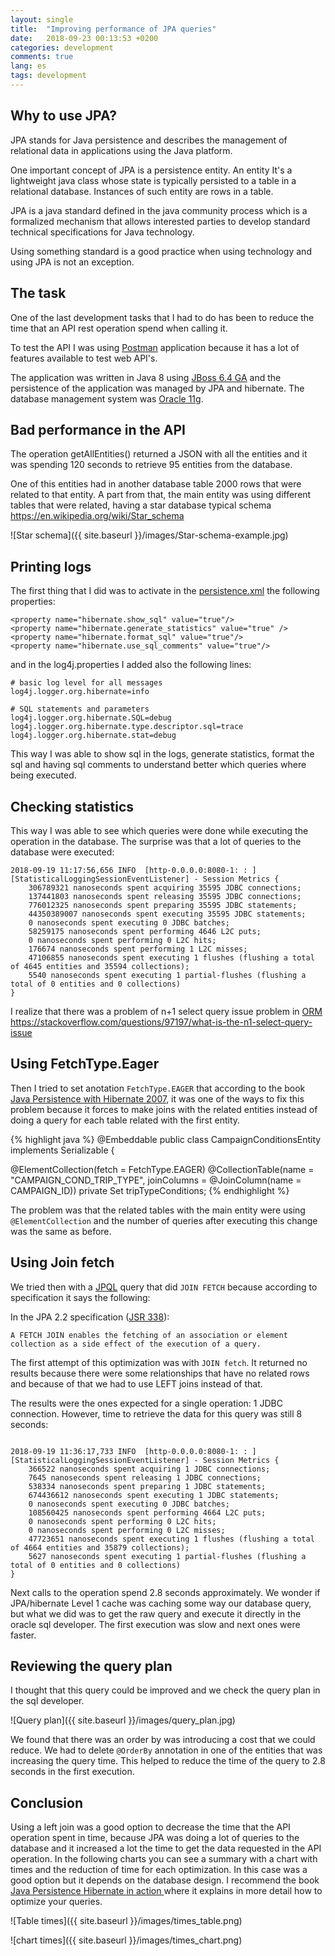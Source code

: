 ```yaml
---
layout: single
title:  "Improving performance of JPA queries"
date:   2018-09-23 00:13:53 +0200
categories: development
comments: true
lang: es
tags: development
---
```


Why to use JPA?
-------------------------
JPA stands for Java persistence and describes the management of relational data in applications using the Java platform.

One important concept of JPA is a persistence entity. An entity It's a lightweight java class whose state is typically persisted to a table in a relational database. Instances of such entity are rows in a table.

JPA is a java standard defined in the java community process which is a formalized mechanism that allows interested parties to develop standard technical specifications for Java technology.

Using something standard is a good practice when using technology and using JPA is not an exception.

The task
-------------------------
One of the last development tasks that I had to do has been to reduce the time that an API rest operation spend when calling it.

To test the API I was using <a href="https://www.getpostman.com/">Postman</a> application because it has a lot of features available to test web API's.

The application was written in Java 8 using <a href="https://access.redhat.com/documentation/en-us/red_hat_jboss_enterprise_application_platform/6.4/html/6.4.0_release_notes/index">JBoss 6.4 GA</a> and the persistence of the application was managed by JPA and hibernate. The database management system was <a href="https://en.wikipedia.org/wiki/Oracle_Database">Oracle 11g</a>.

Bad performance in the API
--------------------------
The operation getAllEntities() returned a JSON with all the entities and it was spending 120 seconds to retrieve 95 entities from the database.

One of this entities had in another database table 2000 rows that were related to that entity. A part from that, the main entity was using different tables that were related, having a star database typical schema <a href="https://en.wikipedia.org/wiki/Star_schema">https://en.wikipedia.org/wiki/Star_schema</a>

![Star schema]({{ site.baseurl }}/images/Star-schema-example.jpg)

Printing logs
-------------------------
The first thing that I did was to activate in the <a href="https://docs.oracle.com/cd/E16439_01/doc.1013/e13981/undejdev003.htm#CHDIDBBF">persistence.xml</a> the following properties:  

```
<property name="hibernate.show_sql" value="true"/>
<property name="hibernate.generate_statistics" value="true" />
<property name="hibernate.format_sql" value="true"/>
<property name="hibernate.use_sql_comments" value="true"/>
```

and in the log4j.properties I added also the following lines:

```
# basic log level for all messages
log4j.logger.org.hibernate=info

# SQL statements and parameters
log4j.logger.org.hibernate.SQL=debug
log4j.logger.org.hibernate.type.descriptor.sql=trace
log4j.logger.org.hibernate.stat=debug
```

This way I was able to show sql in the logs, generate statistics, format the sql and having sql comments to understand better which queries where being executed.

Checking statistics
---------------------------

This way I was able to see which queries were done while executing the operation in the database. The surprise was that a lot of queries to the database were executed:  

```
2018-09-19 11:17:56,656 INFO  [http-0.0.0.0:8080-1: : ] [StatisticalLoggingSessionEventListener] - Session Metrics {
    306789321 nanoseconds spent acquiring 35595 JDBC connections;
    137441803 nanoseconds spent releasing 35595 JDBC connections;
    776012325 nanoseconds spent preparing 35595 JDBC statements;
    44350389007 nanoseconds spent executing 35595 JDBC statements;
    0 nanoseconds spent executing 0 JDBC batches;
    58259175 nanoseconds spent performing 4646 L2C puts;
    0 nanoseconds spent performing 0 L2C hits;
    176674 nanoseconds spent performing 1 L2C misses;
    47106855 nanoseconds spent executing 1 flushes (flushing a total of 4645 entities and 35594 collections);
    5540 nanoseconds spent executing 1 partial-flushes (flushing a total of 0 entities and 0 collections)
}
```


I realize that there was a problem of n+1 select query issue problem in <a href="https://en.wikipedia.org/wiki/Object-relational_mapping">ORM</a> <a href="https://stackoverflow.com/questions/97197/what-is-the-n1-select-query-issue">https://stackoverflow.com/questions/97197/what-is-the-n1-select-query-issue</a>

Using FetchType.Eager
-----------------------

Then I tried to set anotation `FetchType.EAGER` that according to the book <a href="https://www.manning.com/books/java-persistence-with-hibernate">Java Persistence with Hibernate 2007</a>, it was one of the ways to fix this problem because it forces to make joins with the related entities instead of doing a query for each table related with the first entity.

{% highlight java %}
@Embeddable
public class CampaignConditionsEntity implements Serializable {

@ElementCollection(fetch = FetchType.EAGER)
@CollectionTable(name = "CAMPAIGN_COND_TRIP_TYPE", joinColumns = @JoinColumn(name = CAMPAIGN_ID))
private Set<TripTypeConditionEntity> tripTypeConditions;
{% endhighlight %}

The problem was that the related tables with the main entity were using `@ElementCollection` and the number of queries after executing this change was the same as before.

Using Join fetch
------------------------
We tried then with a <a href="https://es.wikipedia.org/wiki/Java_Persistence_Query_Language">JPQL</a> query that did `JOIN FETCH` because according to specification it says the following:

In the JPA 2.2 specification (<a href="http://download.oracle.com/otn-pub/jcp/persistence-2_2-mrel-spec/JavaPersistence.pdf?AuthParam=1537804209_8090f5eb50f5ef167e6551d97e04fa27">JSR 338</a>):

```
A FETCH JOIN enables the fetching of an association or element collection as a side effect of the execution of a query.
```

The first attempt of this optimization was with `JOIN fetch`. It returned no results because there were some relationships that have no related rows and because of that we had to use LEFT joins instead of that.

The results were the ones expected for a single operation: 1 JDBC connection. However, time to retrieve the data for this query was still 8 seconds:

```

2018-09-19 11:36:17,733 INFO  [http-0.0.0.0:8080-1: : ] [StatisticalLoggingSessionEventListener] - Session Metrics {
    366522 nanoseconds spent acquiring 1 JDBC connections;
    7645 nanoseconds spent releasing 1 JDBC connections;
    538334 nanoseconds spent preparing 1 JDBC statements;
    674436612 nanoseconds spent executing 1 JDBC statements;
    0 nanoseconds spent executing 0 JDBC batches;
    108560425 nanoseconds spent performing 4664 L2C puts;
    0 nanoseconds spent performing 0 L2C hits;
    0 nanoseconds spent performing 0 L2C misses;
    47723651 nanoseconds spent executing 1 flushes (flushing a total of 4664 entities and 35879 collections);
    5627 nanoseconds spent executing 1 partial-flushes (flushing a total of 0 entities and 0 collections)
}
```

Next calls to the operation spend 2.8 seconds approximately. We wonder if JPA/hibernate Level 1 cache was caching some way our database query, but what we did was to get the raw query and execute it directly in the oracle sql developer. The first execution was slow and next ones were faster.

Reviewing the query plan
-------------------------
I thought that this query could be improved and we check the query plan in the sql developer.

![Query plan]({{ site.baseurl }}/images/query_plan.jpg)

We found that there was an order by was introducing a cost that we could reduce. We had to delete `@OrderBy` annotation in one of the entities that was increasing the query time. This helped to reduce the time of the query to 2.8 seconds in the first execution.

Conclusion
--------------------------

Using a left join was a good option to decrease the time that the API operation spent in time, because JPA was doing a lot of queries to the database and it increased a lot the time to get the data requested in the API operation. 
In the following charts you can see a summary with a chart with times and the reduction of time for each optimization. In this case was a good option but it depends on the database design.
 I recommend the book <a href="https://www.amazon.com/Java-Persistence-Hibernate-Revised-Action/dp/1932394885/"> Java Persistence Hibernate in action </a> where it explains in more detail how to optimize your queries.

![Table times]({{ site.baseurl }}/images/times_table.png)

![chart times]({{ site.baseurl }}/images/times_chart.png)



